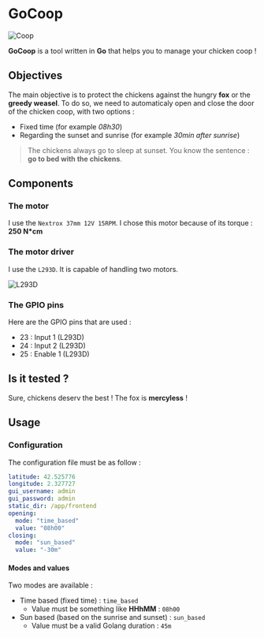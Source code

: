# GoCoop

![Coop](https://github.com/fallais/gocoop/blob/master/coop.png)

**GoCoop** is a tool written in **Go** that helps you to manage your chicken coop !

## Objectives

The main objective is to protect the chickens against the hungry **fox** or the **greedy weasel**. To do so, we need to automaticaly open and close the door of the chicken coop, with two options :

- Fixed time (for example *08h30*)
- Regarding the sunset and sunrise (for example *30min after sunrise*)

> The chickens always go to sleep at sunset. You know the sentence : **go to bed with the chickens**.

## Components

### The motor

I use the `Nextrox 37mm 12V 15RPM`. I chose this motor because of its torque : **250 N*cm**

### The motor driver

I use the `L293D`. It is capable of handling two motors.

![L293D](https://github.com/fallais/gocoop/blob/master/L293D.jpg)

### The GPIO pins

Here are the GPIO pins that are used :

- 23 : Input 1 (L293D)
- 24 : Input 2 (L293D)
- 25 : Enable 1 (L293D)

## Is it tested ?

Sure, chickens deserv the best ! The fox is **mercyless** !

## Usage

### Configuration

The configuration file must be as follow :

```yaml
latitude: 42.525776
longitude: 2.327727
gui_username: admin
gui_password: admin
static_dir: /app/frontend
opening:
  mode: "time_based"
  value: "08h00"
closing:
  mode: "sun_based"
  value: "-30m"
```

#### Modes and values

Two modes are available :

- Time based (fixed time) : `time_based`
  - Value must be something like **HHhMM** : `08h00`
- Sun based (based on the sunrise and sunset) : `sun_based`
  - Value must be a valid Golang duration : `45m`
